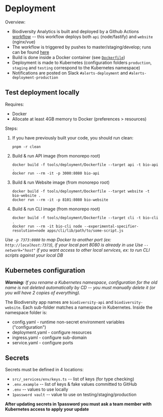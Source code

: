 # Deployment

Overview:

- Biodiversity Analytics is built and deployed by a Github Actions [workflow](../.github/workflows/build-deploy.yml) -- this workflow deploys both `api` (node/fastify) and `website` (nginx/vue)
- The workflow is triggered by pushes to master/staging/develop; runs can be found [here](https://github.com/rfcx/biodiversity-analytics/actions)
- Build is done inside a Docker container (see [`Dockerfile`](./Dockerfile))
- Deployment is made to Kubernetes (configuration folders `production`, `staging` and `testing` correspond to the Kubernetes namespace)
- Notifications are posted on Slack `#alerts-deployment` and `#alerts-deployment-production`

## Test deployment locally

Requires:

- Docker
- Allocate at least 4GB memory to Docker (preferences > resources)

Steps:

1. If you have previously built your code, you should run clean:

    ```
    pnpm -r clean
    ```

2.  Build & run API image (from monorepo root)

    ```
    docker build -f tools/deployment/Dockerfile --target api -t bio-api .
    docker run --rm -it -p 3000:8080 bio-api
    ```

3.  Build & run Website image (from monorepo root)

    ```
    docker build -f tools/deployment/Dockerfile --target website -t bio-website .
    docker run --rm -it -p 8101:8080 bio-website
    ```

4.  Build & run CLI image (from monorepo root)

    ```
    docker build -f tools/deployment/Dockerfile --target cli -t bio-cli .
    docker run --rm -it bio-cli node --experimental-specifier-resolution=node apps/cli/lib/path/to/some-script.js
    ```

_Use `-p 7373:8080` to map Docker to another port (ex: `http://localhost:7373`), if your local port 8080 is already in use_
_Use `--network="host"` if you want access to other local services, ex: to run CLI scripts against your local DB_

## Kubernetes configuration

***Warning:** If you rename a Kubernetes namespace, configuration for the old name is not deleted automatically by CD -- you must manually delete it (or you will have 2 copies of everything).*

The Biodiversity app names are `biodiversity-api` and `biodiversity-website`. Each sub-folder matches a namespace in Kubernetes. Inside the namespace folder is:

- config.yaml - runtime non-secret environment variables ("configuration")
- deployment.yaml - configure resources
- ingress.yaml - configure sub-domain
- service.yaml - configure ports

## Secrets

Secrets must be defined in 4 locations:
- `src/_services/env/keys.ts` -- list of keys (for type checking)
- `.env.example` -- list of keys & fake values committed to GitHub
- `.env` -- values to use locally
- `1password vault` -- value to use on testing/staging/production

**After updating secrets in 1password you must ask a team member with Kubernetes access to apply your update**
